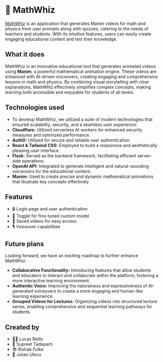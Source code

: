 # 🧠 MathWhiz

[MathWhiz](https://mathwhiz.biz) is an application that generates Manim videos for math and physics from user prompts along with quizzes, catering to the needs of teachers and students. With its intuitive features, users can easily create engaging educational content and test their knowledge.

## What it does

MathWhiz is an innovative educational tool that generates animated videos using **Manim**, a powerful mathematical animation engine. These videos are enhanced with AI-driven voiceovers, creating engaging and comprehensive lessons in math and physics. By combining visual storytelling with clear explanations, MathWhiz effectively simplifies complex concepts, making learning both accessible and enjoyable for students of all levels.


## Technologies used
- To develop MathWhiz, we utilized a suite of modern technologies that ensured scalability, security, and a seamless user experience:
- **Cloudflare:** Utilized serverless AI workers for enhanced security measures and optimized performance.
- **Auth0:** Utilized for secure and reliable user authentication.
- **React & Tailwind CSS:** Employed to build a responsive and aesthetically pleasing user interface.
- **Flask:** Served as the backend framework, facilitating efficient server-side operations.
- **OpenAI API:** Integrated to generate intelligent and natural-sounding voiceovers for the educational content.
- **Manim:** Used to create precise and dynamic mathematical animations that illustrate key concepts effectively.

## Features

- 🔒 Login page and user authentication
- 🔁 Toggle for fine-tuned custom model
- 💾 Saved videos for easy access
- 🎙️ Voiceover capabilities

## Future plans
Looking forward, we have an exciting roadmap to further enhance MathWhiz:

- **Collaborative Functionality:** Introducing features that allow students and educators to interact and collaborate within the platform, fostering a more interactive learning environment.
- **Authentic Voice:** Improving the naturalness and expressiveness of AI-generated voiceovers to create a more engaging and human-like learning experience.
- **Grouped Videos for Lectures:** Organizing videos into structured lecture series, enabling comprehensive and sequential learning pathways for students.

## Created by

- 🧖‍♂️ Lucas Reilly
- 🏓 Supreet Tadeparti
- 😎 Rishab Fulke
- 🦠 Julian Ubico
